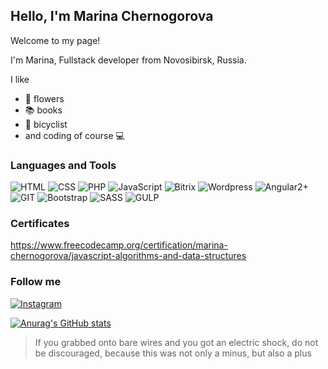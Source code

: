 ## Hello, I'm Marina Chernogorova 
Welcome to my page!

I'm Marina, Fullstack developer from  Novosibirsk, Russia.


I like
- :cherry_blossom: flowers
- :books: books
- :bicyclist: bicyclist
- and coding of course :computer:

### Languages and Tools
![HTML](https://img.shields.io/badge/-HTML5-090909?style=for-the-badge&logo=HTML5)
![CSS](https://img.shields.io/badge/-CSS-090909?style=for-the-badge&logo=CSS3)
![PHP](https://img.shields.io/badge/-PHP-090909?style=for-the-badge&logo=PHP)
![JavaScript](https://img.shields.io/badge/-JS-090909?style=for-the-badge&logo=JavaScript)
![Bitrix](https://img.shields.io/badge/-Bitrix-090909?style=for-the-badge&logo=Bitrix)
![Wordpress](https://img.shields.io/badge/-WP-090909?style=for-the-badge&logo=Wordpress)
![Angular2+](https://img.shields.io/badge/-Angular2+-090909?style=for-the-badge&logo=Angular2+)
![GIT](https://img.shields.io/badge/-GIT-090909?style=for-the-badge&logo=GIT)
![Bootstrap](https://img.shields.io/badge/-Bootstrap-090909?style=for-the-badge&logo=Bootstrap)
![SASS](https://img.shields.io/badge/-SASS-090909?style=for-the-badge&logo=SASS)
![GULP](https://img.shields.io/badge/-GULP-090909?style=for-the-badge&logo=GULP)

### Сertificates
https://www.freecodecamp.org/certification/marina-chernogorova/javascript-algorithms-and-data-structures

### Follow me
[![Instagram](https://img.shields.io/badge/-Instagram-090909?style=for-the-badge&logo=Instagram)](https://www.instagram.com/marisha_tech)

[![Anurag's GitHub stats](https://github-readme-stats.vercel.app/api?username=Marisha-tech&hide=contribs,prs,stars)](https://github.com/anuraghazra/github-readme-stats)


 >If you grabbed onto bare wires and you got an electric shock, do not be discouraged, because this was not only a minus, but also a plus


